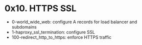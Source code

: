 # 0x10. HTTPS SSL

- 0-world_wide_web: configure A records for load balancer and subdomains
- 1-haproxy_ssl_termination: configure SSL
- 100-redirect_http_to_https: enforce HTTPS traffic
